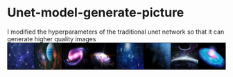 # Unet-model-generate-picture
I modified the hyperparameters of the traditional unet network so that it can generate higher quality images
![示例图片](universe.png)

